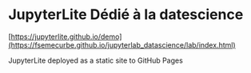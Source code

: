# JupyterLite Dédié à la datescience


[https://jupyterlite.github.io/demo](https://fsemecurbe.github.io/jupyterlab_datascience/lab/index.html)


JupyterLite deployed as a static site to GitHub Pages
